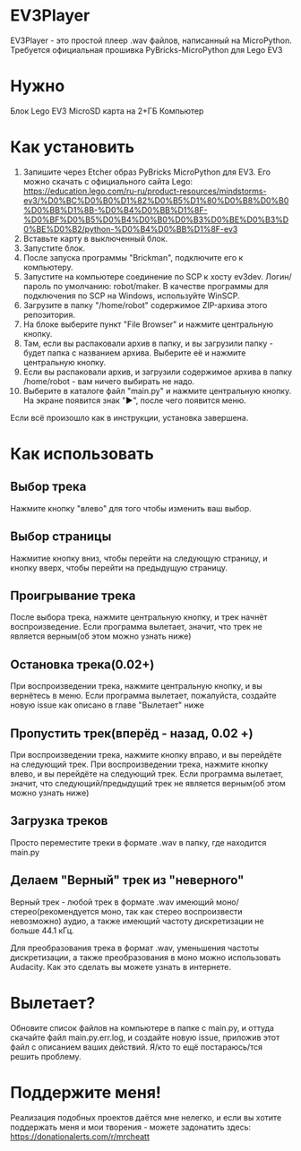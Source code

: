 # EV3Player
EV3Player - это простой плеер .wav файлов, написанный на MicroPython. Требуется официальная прошивка PyBricks-MicroPython для Lego EV3
# Нужно
Блок Lego EV3
MicroSD карта на 2+ГБ 
Компьютер

# Как установить

1. Запишите через Etcher образ PyBricks MicroPython для EV3. Его можно скачать с официального сайта Lego: https://education.lego.com/ru-ru/product-resources/mindstorms-ev3/%D0%BC%D0%B0%D1%82%D0%B5%D1%80%D0%B8%D0%B0%D0%BB%D1%8B-%D0%B4%D0%BB%D1%8F-%D0%BF%D0%B5%D0%B4%D0%B0%D0%B3%D0%BE%D0%B3%D0%BE%D0%B2/python-%D0%B4%D0%BB%D1%8F-ev3
2. Вставьте карту в выключенный блок. 
3. Запустите блок.
4. После запуска программы "Brickman", подключите его к компьютеру. 
5. Запустите на компьютере соединение по SCP к хосту ev3dev. Логин/пароль по умолчанию: robot/maker. В качестве программы для подключения по SCP на Windows, используйте WinSCP.
6. Загрузите в папку "/home/robot" содержимое ZIP-архива этого репозитория.
7. На блоке выберите пункт "File Browser" и нажмите центральную кнопку.
8. Там, если вы распаковали архив в папку, и вы загрузили папку - будет папка с названием архива. Выберите её и нажмите центральную кнопку.
9. Если вы распаковали архив, и загрузили содержимое архива в папку /home/robot - вам ничего выбирать не надо.
10. Выберите в каталоге файл "main.py" и нажмите центральную кнопку. На экране появится знак "▶", после чего появится меню.

Если всё произошло как в инструкции, установка завершена.

# Как использовать

## Выбор трека

Нажмите кнопку "влево" для того чтобы изменить ваш выбор.

## Выбор страницы
Нажмитие кнопку вниз, чтобы перейти на следующую страницу, и кнопку вверх, чтобы перейти на предыдущую страницу.

## Проигрывание трека
После выбора трека, нажмите центральную кнопку, и трек начнёт воспроизведение.
Если программа вылетает, значит, что трек не является верным(об этом можно узнать ниже)

## Остановка трека(0.02+)
При воспроизведении трека, нажмите центральную кнопку, и вы вернётесь в меню.
Если программа вылетает, пожалуйста, создайте новую issue как описано в главе "Вылетает" ниже

## Пропустить трек(вперёд - назад, 0.02 +)
При воспроизведении трека, нажмите кнопку вправо, и вы перейдёте на следующий трек.
При воспроизведении трека, нажмите кнопку влево, и вы перейдёте на следующий трек.
Если программа вылетает, значит, что следующий/предыдущий трек не является верным(об этом можно узнать ниже)

## Загрузка треков
Просто переместите треки в формате .wav в папку, где находится main.py

## Делаем "Верный" трек из "неверного"
Верный трек - любой трек в формате .wav имеющий моно/стерео(рекомендуется моно, так как стерео воспроизвести невозможно) аудио, а также имеющий частоту дискретизации не больше 44.1 кГц.

Для преобразования трека в формат .wav, уменьшения частоты дискретизации, а также преобразования в моно можно использовать Audacity.
Как это сделать вы можете узнать в интернете.

# Вылетает?
Обновите список файлов на компьютере в папке с main.py, и оттуда скачайте файл main.py.err.log, и создайте новую issue, приложив этот файл с описанием ваших действий.
Я/кто то ещё постараюсь/тся решить проблему.

# Поддержите меня!
Реализация подобных проектов даётся мне нелегко, и если вы хотите поддержать меня и мои творения - можете задонатить здесь:
https://donationalerts.com/r/mrcheatt
